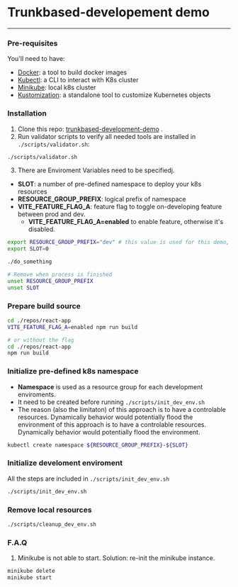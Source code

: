 # Trunkbased-developement demo
------------
### Pre-requisites
You'll need to have:
- [Docker](https://www.docker.com/products/docker-desktop/): a tool to build docker images
- [Kubectl](https://kubernetes.io/docs/reference/kubectl/): a CLI to interact with K8s cluster
- [Minikube](https://minikube.sigs.k8s.io/docs/): local k8s cluster
- [Kustomization](https://kubernetes.io/docs/tasks/manage-kubernetes-objects/kustomization/): a standalone tool to customize Kubernetes objects

### Installation
1. Clone this repo: [trunkbased-development-demo](https://github.com/thanhtan541/trunkbased-development-demo) .
2. Run validator scripts to verify all needed tools are installed in `./scripts/validator.sh`:
```bash
./scripts/validator.sh
```
3. There are Enviroment Variables need to be specifiedj.
  - **SLOT**: a number of pre-defined namespace to deploy your k8s resources
  - **RESOURCE_GROUP_PREFIX**: logical prefix of namespace
  - **VITE_FEATURE_FLAG_A**: feature flag to toggle on-developing feature between prod and dev.
    - **VITE_FEATURE_FLAG_A=enabled** to enable feature, otherwise it's disabled.

```bash
export RESOURCE_GROUP_PREFIX="dev" # this value is used for this demo, supported values: dev, stag, prod
export SLOT=0

./do_something

# Remove when process is finished
unset RESOURCE_GROUP_PREFIX
unset SLOT
```

### Prepare build source
```bash
cd ./repos/react-app
VITE_FEATURE_FLAG_A=enabled npm run build

# or without the flag
cd ./repos/react-app
npm run build
```

### Initialize pre-defined k8s namespace
- **Namespace** is used as a resource group for each development enviroments.
- It need to be created before running `./scripts/init_dev_env.sh`
- The reason (also the limitaton) of this approach is to have a controlable resources. Dynamically behavior would potentially flood the environment of this approach is to have a controlable resources. Dynamically behavior would potentially flood the environment.

```bash
kubectl create namespace ${RESOURCE_GROUP_PREFIX}-${SLOT}
```

### Initialize develoment enviroment
All the steps are included in `./scripts/init_dev_env.sh`

```bash
./scripts/init_dev_env.sh
```

### Remove local resources
```bash
./scripts/cleanup_dev_env.sh
```

### F.A.Q
1. Minikube is not able to start. Solution: re-init the minikube instance.
```bash
minikube delete
minikube start
```

